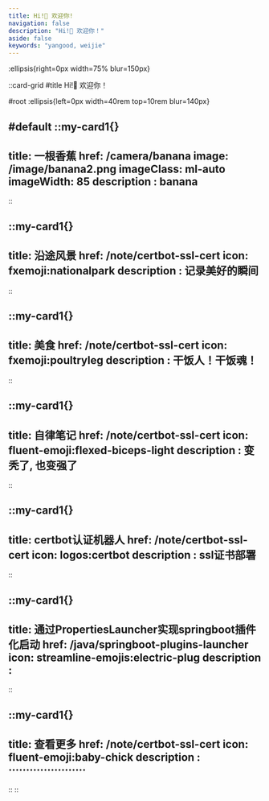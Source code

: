 ```yaml
---
title: Hi!👋 欢迎你!
navigation: false
description: "Hi!👋 欢迎你！"
aside: false
keywords: "yangood, weijie"
---
```


:ellipsis{right=0px width=75% blur=150px}

::card-grid
#title
Hi!👋 欢迎你！

#root
:ellipsis{left=0px width=40rem top=10rem blur=140px}

#default
  ::my-card1{}
  ---
  title: 一根香蕉
  href: /camera/banana
  image: /image/banana2.png
  imageClass: ml-auto
  imageWidth: 85
  description : banana
  ---
  ::

  ::my-card1{}
  ---
  title: 沿途风景
  href: /note/certbot-ssl-cert
  icon: fxemoji:nationalpark
  description : 记录美好的瞬间
  ---
  ::

  ::my-card1{}
  ---
  title: 美食
  href: /note/certbot-ssl-cert
  icon: fxemoji:poultryleg
  description : 干饭人！干饭魂！
  ---
  ::

  ::my-card1{}
  ---
  title: 自律笔记
  href: /note/certbot-ssl-cert
  icon: fluent-emoji:flexed-biceps-light
  description : 变秃了, 也变强了
  ---
  ::

  ::my-card1{}
  ---
  title: certbot认证机器人
  href: /note/certbot-ssl-cert
  icon: logos:certbot
  description : ssl证书部署
  ---
  ::

  ::my-card1{}
  ---
  title: 通过PropertiesLauncher实现springboot插件化启动
  href: /java/springboot-plugins-launcher
  icon: streamline-emojis:electric-plug
  description : 
  ---
  ::

  ::my-card1{}
  ---
  title: 查看更多
  href: /note/certbot-ssl-cert
  icon: fluent-emoji:baby-chick
  description : ······················
  ---
  ::
::


